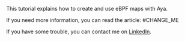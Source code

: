 This tutorial explains how to create and use eBPF maps with Aya.

If you need more information, you can read the article: #CHANGE_ME

If you have some trouble, you can contact me on [LinkedIn](https://www.linkedin.com/in/joseph-ligier-4b86632).
